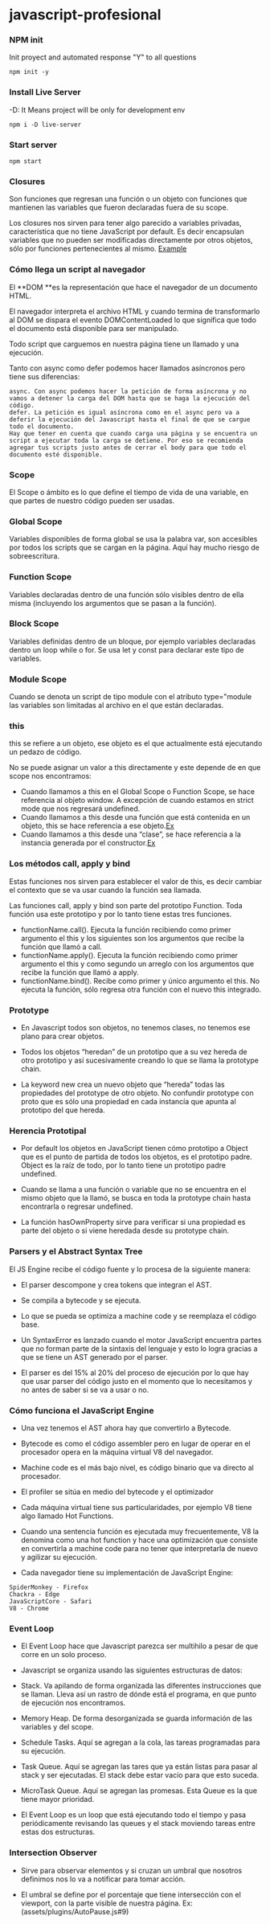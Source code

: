 # javascript-profesional
### NPM init
Init proyect and automated response "Y" to all questions
```
npm init -y
```
### Install Live Server
-D: It Means project will be only for development env
```
npm i -D live-server
```
### Start server
```
npm start
```
### Closures
Son funciones que regresan una función o un objeto con funciones que mantienen las variables que fueron declaradas fuera de su scope.

Los closures nos sirven para tener algo parecido a variables privadas, característica que no tiene JavaScript por default. Es decir encapsulan variables que no pueden ser modificadas directamente por otros objetos, sólo por funciones pertenecientes al mismo.
[Example](closures.html#L34)

### Cómo llega un script al navegador
El **DOM **es la representación que hace el navegador de un documento HTML.

El navegador interpreta el archivo HTML y cuando termina de transformarlo al DOM se dispara el evento DOMContentLoaded lo que significa que todo el documento está disponible para ser manipulado.

Todo script que carguemos en nuestra página tiene un llamado y una ejecución.

Tanto con async como defer podemos hacer llamados asíncronos pero tiene sus diferencias:

```
async. Con async podemos hacer la petición de forma asíncrona y no vamos a detener la carga del DOM hasta que se haga la ejecución del código.
defer. La petición es igual asíncrona como en el async pero va a deferir la ejecución del Javascript hasta el final de que se cargue todo el documento.
Hay que tener en cuenta que cuando carga una página y se encuentra un script a ejecutar toda la carga se detiene. Por eso se recomienda agregar tus scripts justo antes de cerrar el body para que todo el documento esté disponible.
```

### Scope
El Scope o ámbito es lo que define el tiempo de vida de una variable, en que partes de nuestro código pueden ser usadas.

### Global Scope
Variables disponibles de forma global se usa la palabra var, son accesibles por todos los scripts que se cargan en la página. Aquí hay mucho riesgo de sobreescritura.

### Function Scope
Variables declaradas dentro de una función sólo visibles dentro de ella misma (incluyendo los argumentos que se pasan a la función).

### Block Scope
Variables definidas dentro de un bloque, por ejemplo variables declaradas dentro un loop while o for. Se usa let y const para declarar este tipo de variables.

### Module Scope
Cuando se denota un script de tipo module con el atributo type="module las variables son limitadas al archivo en el que están declaradas.

### this
this se refiere a un objeto, ese objeto es el que actualmente está ejecutando un pedazo de código.

No se puede asignar un valor a this directamente y este depende de en que scope nos encontramos:

- Cuando llamamos a this en el Global Scope o Function Scope, se hace referencia al objeto window. A excepción de cuando estamos en strict mode que nos regresará undefined.
- Cuando llamamos a this desde una función que está contenida en un objeto, this se hace referencia a ese objeto.[Ex](this.html#L24)
- Cuando llamamos a this desde una “clase”, se hace referencia a la instancia generada por el constructor.[Ex](this.html#L36)

### Los métodos call, apply y bind
Estas funciones nos sirven para establecer el valor de this, es decir cambiar el contexto que se va usar cuando la función sea llamada.

Las funciones call, apply y bind son parte del prototipo Function. Toda función usa este prototipo y por lo tanto tiene estas tres funciones.

- functionName.call(). Ejecuta la función recibiendo como primer argumento el this y los siguientes son los argumentos que recibe la función que llamó a call.
- functionName.apply(). Ejecuta la función recibiendo como primer argumento el this y como segundo un arreglo con los argumentos que recibe la función que llamó a apply.
- functionName.bind(). Recibe como primer y único argumento el this. No ejecuta la función, sólo regresa otra función con el nuevo this integrado.


### Prototype
- En Javascript todos son objetos, no tenemos clases, no tenemos ese plano para crear objetos.

- Todos los objetos “heredan” de un prototipo que a su vez hereda de otro prototipo y así sucesivamente creando lo que se llama la prototype chain.

- La keyword new crea un nuevo objeto que “hereda” todas las propiedades del prototype de otro objeto. No confundir prototype con proto que es sólo una propiedad en cada instancía que apunta al prototipo del que hereda.

### Herencia Prototipal

- Por default los objetos en JavaScript tienen cómo prototipo a Object que es el punto de partida de todos los objetos, es el prototipo padre. Object es la raíz de todo, por lo tanto tiene un prototipo padre undefined.

- Cuando se llama a una función o variable que no se encuentra en el mismo objeto que la llamó, se busca en toda la prototype chain hasta encontrarla o regresar undefined.

- La función hasOwnProperty sirve para verificar si una propiedad es parte del objeto o si viene heredada desde su prototype chain.

### Parsers y el Abstract Syntax Tree

El JS Engine recibe el código fuente y lo procesa de la siguiente manera:

- El parser descompone y crea tokens que integran el AST.

- Se compila a bytecode y se ejecuta.

- Lo que se pueda se optimiza a machine code y se reemplaza el código base.

- Un SyntaxError es lanzado cuando el motor JavaScript encuentra partes que no forman parte de la sintaxis del lenguaje y esto lo logra gracias a que se tiene un AST generado por el parser.

- El parser es del 15% al 20% del proceso de ejecución por lo que hay que usar parser del código justo en el momento que lo necesitamos y no antes de saber si se va a usar o no.

### Cómo funciona el JavaScript Engine

- Una vez tenemos el AST ahora hay que convertirlo a Bytecode.

- Bytecode es como el código assembler pero en lugar de operar en el procesador opera en la máquina virtual V8 del navegador.

- Machine code es el más bajo nivel, es código binario que va directo al procesador.

- El profiler se sitúa en medio del bytecode y el optimizador

- Cada máquina virtual tiene sus particularidades, por ejemplo V8 tiene algo llamado Hot Functions.

- Cuando una sentencia función es ejecutada muy frecuentemente, V8 la denomina como una hot function y hace una optimización que consiste en convertirla a machine code para no tener que interpretarla de nuevo y agilizar su ejecución.

- Cada navegador tiene su implementación de JavaScript Engine:

```
SpiderMonkey - Firefox
Chackra - Edge
JavaScriptCore - Safari
V8 - Chrome
```

### Event Loop

- El Event Loop hace que Javascript parezca ser multihilo a pesar de que corre en un solo proceso.

- Javascript se organiza usando las siguientes estructuras de datos:

- Stack. Va apilando de forma organizada las diferentes instrucciones que se llaman. Lleva así un rastro de dónde está el programa, en que punto de ejecución nos encontramos.

- Memory Heap. De forma desorganizada se guarda información de las variables y del scope.

- Schedule Tasks. Aquí se agregan a la cola, las tareas programadas para su ejecución.

- Task Queue. Aquí se agregan las tares que ya están listas para pasar al stack y ser ejecutadas. El stack debe estar vacío para que esto suceda.

- MicroTask Queue. Aquí se agregan las promesas. Esta Queue es la que tiene mayor prioridad.

- El Event Loop es un loop que está ejecutando todo el tiempo y pasa periódicamente revisando las queues y el stack moviendo tareas entre estas dos estructuras.

### Intersection Observer

- Sirve para observar elementos y si cruzan un umbral que nosotros definimos nos lo va a notificar para tomar acción.

- El umbral se define por el porcentaje que tiene intersección con el viewport, con la parte visible de nuestra página.
Ex:(assets/plugins/AutoPause.js#9)